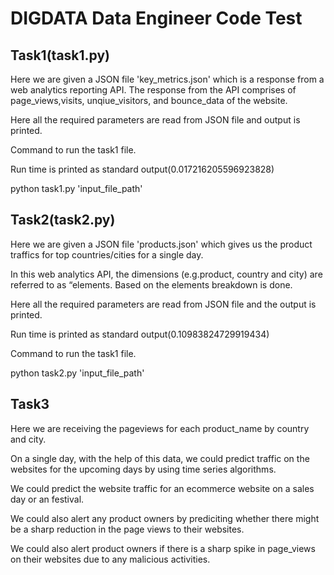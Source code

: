 # DIGDATA Data Engineer Code Test

## Task1(task1.py)

Here we are given a JSON file 'key_metrics.json' which is a response from a web analytics reporting API. The response from the API comprises of page_views,visits, unqiue_visitors,
and bounce_data of the website. 

Here all the required parameters are read from JSON file and output is printed.

Command to run the task1 file.

Run time is printed as standard output(0.017216205596923828)

python task1.py 'input_file_path' 


## Task2(task2.py)

Here we are given a JSON file 'products.json' which gives us the product traffics for top countries/cities for a single day.  

In this web analytics API, the dimensions (e.g.product, country and city) are referred to as “elements. Based on the elements breakdown is done.

Here all the required parameters are read from JSON file  and the output is printed.

Run time is printed as standard output(0.10983824729919434)

Command to run the task1 file.

python task2.py 'input_file_path' 

## Task3

Here we are receiving the pageviews for each product_name by country and city.

On a single day, with the help of this data, we could predict traffic on the websites for the upcoming days by using time series algorithms.

We could predict the website traffic for an ecommerce website on a sales day or an festival.

We could also alert any product owners by prediciting whether there might be a sharp reduction in the page views to their websites.

We could also alert product owners if there is a sharp spike in page_views on their websites due to any malicious activities.
